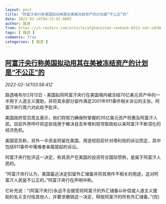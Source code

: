 ```yaml
---
layout: post
title: "阿富汗央行称美国拟动用其在美被冻结资产的计划是“不公正”的"
date: 2022-02-14T04:31:02.000Z
author: 路透
from: https://cn.reuters.com/article/afghanistan-cenbank-0212-sat-idCNKBS2KJ076
tags: [ 路透 ]
comments: True
categories: [ 路透 ]
---
```

<!--1644813062000-->
[阿富汗央行称美国拟动用其在美被冻结资产的计划是“不公正”的](https://cn.reuters.com/article/afghanistan-cenbank-0212-sat-idCNKBS2KJ076)
------

<div>
<div><i>2022-02-14T03:58:41Z</i></div><p>路透喀布尔2月12日 - 美国拟将阿富汗央行在美国境内被冻结70亿美元资产中的一半用于人道主义援助，并将其余部分留作满足2001年911事件相关诉讼的主张。阿富汗央行周六对此给予批评。</p><p>美国政府官员周五表示，他们将努力确保所掌握的35亿美元资产将惠及阿富汗人民。目前外界呼吁将这些钱用于解决自去年塔利班夺取政权以来阿富汗不断深化的经济危机。</p><p>美国官员称，另外一半资金将留在美国，用途视目前针对塔利班的诉讼而定，其中包括911事件中罹难者亲属提起的诉讼。</p><p>阿富汗央行批评这一决定，称其资产在美国的投资符合国际惯例，是属于阿富汗人民的。</p><p>“阿富汗央行认为，美国最近决定扣留外汇储备并将其用作不相关的用途，这对阿富汗人民是不公正的，”阿富汗央行在声明中称。</p><p>它补充说：“(阿富汗央行)永远不会接受将阿富汗的外汇储备以补偿或人道主义援助的名义支付给其他人，并要求撤销这一决定，释放阿富汗的所有外汇储备。”(完)</p>
</div>
